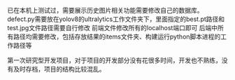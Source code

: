已在本机上测试过，需要展示历史图片相关功能需要修改自己的数据库。
defect.py需要放在yolov8的ultralytics工作文件夹下，里面指定的best.pt路径和test.jpg文件路径需要自行修改
前端文件修改所有的localhost端口即可
后端中所有路径均需要修改，包括存放结果的items文件夹、构建运行python脚本进程的工作路径等

第一次研究型开发项目，对于项目的开发部分没有花很多时间，开发也不熟练，没有及时存档，项目的结构比较混乱。
